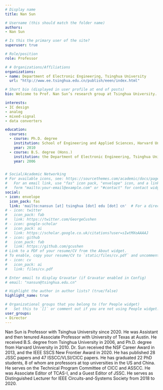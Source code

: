 ```yaml
---
# Display name
title: Nan Sun

# Username (this should match the folder name)
authors:
- Nan Sun

# Is this the primary user of the site?
superuser: true

# Role/position
role: Professor

# # Organizations/Affiliations
organizations:
- name: Department of Electronic Engineering, Tsinghua University
  url: "http://www.ee.tsinghua.edu.cn/publish/eeen/index.html"

# Short bio (displayed in user profile at end of posts)
bio: Welcome to Prof. Nan Sun’s research group at Tsinghua University.

interests:
- IC design
- analog
- mixed-signal
- data converters

education:
  courses:
  - course: Ph.D. degree
    institution: School of Engineering and Applied Sciences, Harvard University, Cambridge, MA, USA
    year: 2010
  - course: B.S. degree (Hons.)
    institution: the Department of Electronic Engineering, Tsinghua University, Beijing, China
    year: 2006


# Social/Academic Networking
# For available icons, see: https://sourcethemes.com/academic/docs/page-builder/#icons
#   For an email link, use "fas" icon pack, "envelope" icon, and a link in the
#   form "mailto:your-email@example.com" or "#contact" for contact widget.
social:
- icon: envelope
  icon_pack: fas
  link: 'mailto:nansun [at] tsinghua [dot] edu [dot] cn'  # For a direct email link, use "mailto:test@example.org".
# - icon: twitter
#   icon_pack: fab
#   link: https://twitter.com/GeorgeCushen
# - icon: google-scholar
#   icon_pack: ai
#   link: https://scholar.google.co.uk/citations?user=sIwtMXoAAAAJ
# - icon: github
#   icon_pack: fab
#   link: https://github.com/gcushen
# Link to a PDF of your resume/CV from the About widget.
# To enable, copy your resume/CV to `static/files/cv.pdf` and uncomment the lines below.
# - icon: cv
#   icon_pack: ai
#   link: files/cv.pdf

# Enter email to display Gravatar (if Gravatar enabled in Config)
# email: "nansun@tsinghua.edu.cn"

# Highlight the author in author lists? (true/false)
highlight_name: true

# Organizational groups that you belong to (for People widget)
#   Set this to `[]` or comment out if you are not using People widget.
user_groups:
- Director
---
```


Nan Sun is Professor with Tsinghua University since 2020. He was Assistant and then tenured Associate Professor with University of Texas at Austin. He received B.S. degree from Tsinghua University in 2006, and Ph.D. degree from Harvard University in 2010. Dr. Sun received the NSF Career Award in 2013, and the IEEE SSCS New Frontier Award in 2020. He has published 28 JSSC papers and 47 ISSCC/VLSI/CICC papers. He has graduated 22 PhD students, 8 of whom are professors at top universities in the US and China. He serves on the Technical Program Committee of CICC and ASSCC. He was Associate Editor of TCAS-I, and a Guest Editor of JSSC. He serves as Distinguished Lecturer for IEEE Circuits-and-Systems Society from 2018 to 2020. 